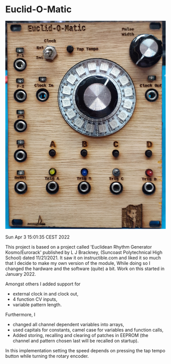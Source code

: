 # Euclid-O-Matic

![Euclid-O-Matic Euclidean Sequencer](20220212_Euclid-O-Matic_v0.1.jpg)

Sun Apr  3 15:01:35 CEST 2022

This project is based on a project called 'Euclidean Rhythm Generator Kosmo/Eurorack' 
published by L J Brackney, (Suncoast Polytechnical High School)
dated 11/21/2021. It saw it on instructible.com and liked it so much that I decide to make my own version of the module,
While doing so I changed the hardware and the software (quite) a bit. Work on this started
in January 2022.

Amongst others I added support for 
 - external clock in and clock out,
 - 4 function CV inputs,
 - variable pattern length.

Furthermore, I 
 - changed all channel dependent variables into arrays,
 - used capitals for constants, camel case for variables and function calls,
 - Added storing, recalling and clearing of patches in EEPROM
   (the channel and pattern chosen last will be recalled on startup).

In this implementation setting the speed depends on pressing the tap tempo button while turning
the rotary encoder. 
